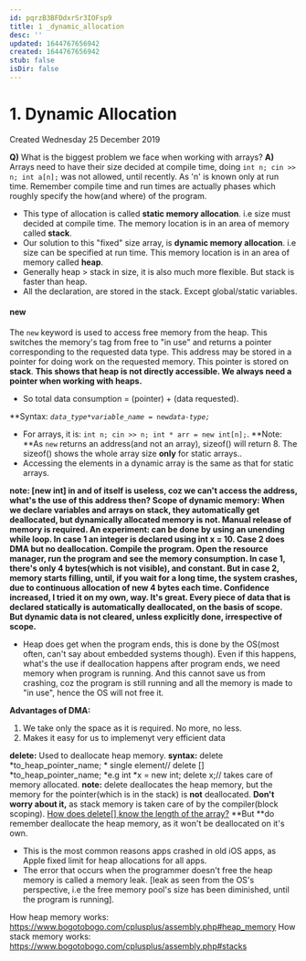 ```yaml
---
id: pqrzB3BFDdxrSr3IOFsp9
title: 1 _dynamic_allocation
desc: ''
updated: 1644767656942
created: 1644767656942
stub: false
isDir: false
---
```

# 1. Dynamic Allocation
Created Wednesday 25 December 2019

**Q)** What is the biggest problem we face when working with arrays?
**A)** Arrays need to have their size decided at compile time, doing ``int n; cin >> n; int a[n];`` was not allowed, until recently. As 'n' is known only at run time.
Remember compile time and run times are actually phases which roughly specify the how(and where) of the program.


* This type of allocation is called **static memory allocation**. i.e size must decided at compile time. The memory location is in an area of memory called **stack**.
* Our solution to this "fixed" size array, is **dynamic memory allocation**. i.e size can be specified at run time. This memory location is in an area of memory called **heap**.
* Generally heap > stack in size, it is also much more flexible. But stack is faster than heap.
* All the declaration, are stored in the stack. Except global/static variables.


#### new
The ``new`` keyword is used to access free memory from the heap. This switches the memory's tag from free to "in use" and returns a pointer corresponding to the requested data type. This address may be stored in a pointer for doing work on the requested memory. This pointer is stored on **stack**. **This shows that heap is not directly accessible. We always need a pointer when working with heaps.**

* So total data consumption = (pointer) + (data requested).

**Syntax: ***``data_type``*`` * ``*``variable_name``*``  = new ``*``data-type;``*

* For arrays, it is: ``int n; cin >> n; int * arr = new int[n];``. **Note: **As ``new`` returns an address(and not an array), sizeof() will return 8. The sizeof() shows the whole array size **only** for static arrays..
* Accessing the elements in a dynamic array is the same as that for static arrays.

**note: [**new int] in and of itself is useless, coz we can't access the address, what's the use of this address then?
**Scope** of dynamic memory: When we declare variables and arrays on stack, they automatically get deallocated, but dynamically allocated memory is not. **Manual release of memory is required.**
**An experiment:** can be done by using an unending while loop. In case 1 an integer is declared using int x = 10. Case 2 does DMA but no deallocation. Compile the program. Open the resource manager, run the
program and see the memory consumption. In case 1, there's only 4 bytes(which is not visible), and constant. But in case 2, memory starts filling, until, if you wait for a long time, the system crashes, due to continuous allocation of new 4 bytes each time. **Confidence increased, I tried it on my own, way. It's great.** Every piece of data that is declared **statically** is automatically **deallocated**, on the basis of** scope. **But** dynamic data is not cleared, unless explicitly **done, irrespective of scope**.**

* Heap does get when the program ends, this is done by the OS(most often, can't say about embedded systems though). Even if this happens, what's the use if deallocation happens after program ends, we need memory when program is running. And this cannot save us from crashing, coz the program is still running and all the memory is made to "in use", hence the OS will not free it.

**Advantages of DMA:**

1. We take only the space as it is required. No more, no less.
2. Makes it easy for us to implemenyt very efficient data

**delete:**
Used to deallocate heap memory.
**syntax:** delete *to_heap_pointer_name;	* single element//
delete [] *to_heap_pointer_name;		*e.g int *x = new int; delete x;// takes care of memory allocated.
**note:** delete deallocates the heap memory, but the memory for the pointer(which is in the stack) is **not** deallocated. **Don't worry about it,** as stack memory is taken care of by the compiler(block scoping).
[How does delete[] know the length of the array?](https://stackoverflow.com/a/197699/11392807)
**But **do remember deallocate the heap memory, as it won't be deallocated on it's own.

* This is the most common reasons apps crashed in old iOS apps, as Apple fixed limit for heap allocations for all apps.
* The error that occurs when the programmer doesn't free the heap memory is called a memory leak. [leak as seen from the OS's perspective, i.e the free memory pool's size has been diminished, until the program is running].


How heap memory works: <https://www.bogotobogo.com/cplusplus/assembly.php#heap_memory>
How stack memory works: <https://www.bogotobogo.com/cplusplus/assembly.php#stacks>

